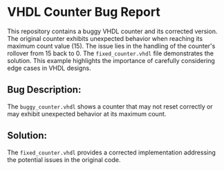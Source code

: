 # VHDL Counter Bug Report

This repository contains a buggy VHDL counter and its corrected version. The original counter exhibits unexpected behavior when reaching its maximum count value (15).  The issue lies in the handling of the counter's rollover from 15 back to 0.  The `fixed_counter.vhdl` file demonstrates the solution.  This example highlights the importance of carefully considering edge cases in VHDL designs. 

## Bug Description:

The `buggy_counter.vhdl` shows a counter that may not reset correctly or may exhibit unexpected behavior at its maximum count.

## Solution:

The `fixed_counter.vhdl` provides a corrected implementation addressing the potential issues in the original code.